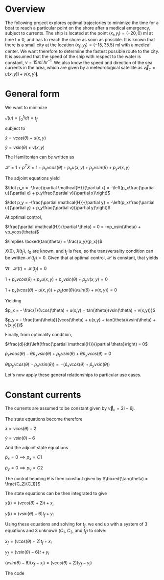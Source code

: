 Overview
========

The following project explores optimal trajectories to minimize the time for a boat to reach a particular point on the shore after a medical emergency, 
subject to currents. The ship is located at the point $(x_i,y_i) = (−20,0)$ ml at time t = 0, and has to reach the shore as soon as possible. It is 
known that there is a small city at the location $(x_f,y_f) = (−15,35.5)$ ml with a medical center. We want therefore to determine the fastest possible 
route to the city. It is assumed that the speed of the ship with respect to the water is constant, $v = 15ml.hr^{-1}$. We also know the speed and direction 
of the sea currents in the area, which are given by a meteorological satellite as $\vec{v}_c = u(x,y)\textbf{i} +v(x,y)\textbf{j}$.

# General form

We want to minimize 

$J(u) = \int _0 ^{t_f} dt = t_f$ 

subject to 

$\dot x = vcos(\theta) + u(x,y)$

$\dot y = vsin(\theta) + v(x,y)$

The Hamiltonian can be written as

$\mathcal{H} = 1 + p^T\dot X = 1 + p_xvcos(\theta) + p_xu(x,y) + p_yvsin(\theta) + p_yv(x,y)$

The adjoint equations yield

$\dot p_x = -\frac{\partial \mathcal{H}}{\partial x} = -\left(p_x\frac{\partial u}{\partial x} + p_y\frac{\partial v}{\partial x}\right)$

$\dot p_y = -\frac{\partial \mathcal{H}}{\partial y} = -\left(p_x\frac{\partial u}{\partial y} + p_y\frac{\partial v}{\partial y}\right)$

At optimal control, 

$\frac{\partial \mathcal{H}}{\partial \theta} = 0 = -vp_xsin(\theta) + vp_ycos(\theta)$

$\implies \boxed{tan(\theta) = \frac{p_y}{p_x}}$

$X(0)$, $X(t_f)$, $t_0$ are known, and $t_f$ is free, so the transversality condition can be written $\mathcal{H}(t_f) = 0$. Given that at optimal control, $\mathcal{H}$ is constant, that yields 

$\forall t ~~~ \mathcal{H}(t) = \mathcal{H}(t_f) = 0$

$1 + p_xvcos(\theta) + p_xu(x,y) + p_yvsin(\theta) + p_yv(x,y) = 0$

$1 + p_x\left(vcos(\theta) + u(x,y)\right) + p_xtan(\theta)\left(vsin(\theta) + v(x,y)\right) = 0$ 

Yielding

$p_x = - \frac{1}{vcos(\theta) + u(x,y) + tan(\theta)(vsin(\theta) + v(x,y))}$

$p_y = - \frac{tan(\theta)}{vcos(\theta) + u(x,y) + tan(\theta)(vsin(\theta) + v(x,y))}$

Finally, from optimality condition,

$\frac{d}{dt}\left(\frac{\partial \mathcal{H}}{\partial \theta}\right) = 0$

$\dot p_x vcos(\theta) - \dot \theta p_x vsin(\theta) + \dot p_y vsin(\theta) + \dot \theta p_y vcos(\theta) = 0$

$\theta\left(p_y vcos(\theta) - p_x vsin(\theta)\right) = - \left(\dot p_x vcos(\theta) + \dot p_y vsin(\theta)\right)$


Let's now apply these general relationships to particular use cases.

# Constant currents

The currents are assumed to be constant given by $\vec{v}_c = 2\textbf{i} - 6\textbf{j}$.

The state equations become therefore

$\dot x = vcos(\theta) + 2$

$\dot y = vsin(\theta) -6$

And the adjoint state equations

$\dot p_x = 0 \implies p_x = C1$

$\dot p_y = 0 \implies p_y = C2$ 

The control heading $\theta$ is then constant given by $\boxed{\tan(\theta) = \frac{C_2}{C_1}}$

The state equations can be then integrated to give

$x(t) = (vcos(\theta) + 2)t + x_i$

$y(t) = (vsin(\theta) -6)t_f + y_i$

Using these equations and solving for $t_f$, we end up with a system of 3 equations and 3 unknown ($C_1$, $C_2$, and $t_f$) to solve:

$x_f = (vcos(\theta) + 2)t_f + x_i$

$y_f = (vsin(\theta) -6)t + y_i$

$(vsin(\theta) − 6)(x_f − x_i) = (vcos(\theta) + 2)(y_f − y_i)$

The code 
